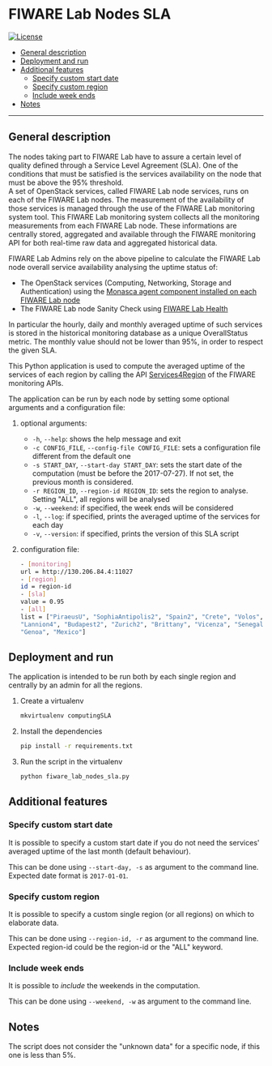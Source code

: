 # FIWARE Lab Nodes SLA

[![License](https://img.shields.io/badge/license-Apache%20License,%20Version%202.0-green.svg)](http://www.apache.org/licenses/LICENSE-2.0)

- [General description](#general-description)
- [Deployment and run](#deployment-and-run)
- [Additional features](#additional-features)
    - [Specify custom start date](#specify-custom-start-date)
    - [Specify custom region](#specify-custom-region)
    - [Include week ends](#include-week-ends)
- [Notes](#notes)

---

## General description

The nodes taking part to FIWARE Lab have to assure a certain level of quality 
defined through a Service Level Agreement (SLA). One of the conditions that 
must be satisfied is the services availability on the node that must be above 
the 95% threshold.  
A set of OpenStack services, called FIWARE Lab node services, runs on each of 
the FIWARE Lab nodes. The measurement of the availability of those services is 
managed through the use of the FIWARE Lab monitoring system tool. This FIWARE 
Lab monitoring system collects all the monitoring measurements from each FIWARE 
Lab node. These informations are centrally stored, aggregated and available 
through the FIWARE monitoring API for both real-time raw data and aggregated 
historical data.
  
FIWARE Lab Admins rely on the above pipeline to calculate the FIWARE Lab node 
overall service availability analysing the uptime status of: 

- The OpenStack services (Computing, Networking, Storage and Authentication) 
  using the [Monasca agent component installed on each FIWARE Lab 
  node](https://github.com/SmartInfrastructures/ceilometer-plugin-fiware#monasca-agent)
- The FIWARE Lab node Sanity Check using [FIWARE Lab 
  Health](https://fi-health.lab.fiware.org/)

In particular the hourly, daily and monthly averaged uptime of such services is 
stored in the historical monitoring database as a unique OverallStatus metric. 
The monthly value should not be lower than 95%, in order to respect the given 
SLA. 

This Python application is used to compute the averaged uptime of the services 
of each region by calling the API 
[Services4Region](https://federationmonitoring.docs.apiary.io/#reference/service/services4region)
of the FIWARE monitoring APIs.

The application can be run by each node by setting some optional arguments and 
a configuration file:

1. optional arguments:

    - `-h`, `--help`: shows the help message and exit
    - `-c CONFIG_FILE`, `--config-file CONFIG_FILE`: sets a configuration file 
      different from the default one
    - `-s START_DAY`, `--start-day START_DAY`: sets the start date of the 
      computation (must be before the 2017-07-27). If not set, the 
      previous month is considered.
    - `-r REGION_ID`, `--region-id REGION_ID`: sets the region to analyse. Setting 
      "ALL", all regions will be analysed
    - `-w`, `--weekend`: if specified, the week ends will be considered
    - `-l`, `--log`: if specified, prints the averaged uptime of the services for 
      each day
    - `-v`, `--version`: if specified, prints the version of this SLA script
    
2. configuration file:

    ```bash
    - [monitoring]
    url = http://130.206.84.4:11027
    - [region]
    id = region-id
    - [sla]
    value = 0.95
    - [all]
    list = ["PiraeusU", "SophiaAntipolis2", "Spain2", "Crete", "Volos", 
    "Lannion4", "Budapest2", "Zurich2", "Brittany", "Vicenza", "Senegal", 
    "Genoa", "Mexico"]
    ```

## Deployment and run

The application is intended to be run both by each single region and centrally 
by an admin for all the regions.

1. Create a virtualenv

   ```bash
   mkvirtualenv computingSLA
   ```

2. Install the dependencies

   ```bash
   pip install -r requirements.txt
   ```

3. Run the script in the virtualenv

   ```bash
   python fiware_lab_nodes_sla.py
   ```

## Additional features

### Specify custom start date

It is possible to specify a custom start date if you do not need the services' 
averaged uptime of the last month (default behaviour). 

This can be done using `--start-day, -s` as argument to the command line. 
Expected date format is `2017-01-01`.

### Specify custom region

It is possible to specify a custom single region (or all regions) on which to 
elaborate data. 

This can be done using `--region-id, -r` as argument to the command line. 
Expected region-id could be the region-id or the "ALL" keyword.

### Include week ends

It is possible to *include* the weekends in the computation.

This can be done using `--weekend, -w` as argument to the command line.

## Notes

The script does not consider the "unknown data" for a specific node, if this 
one is less than 5%.